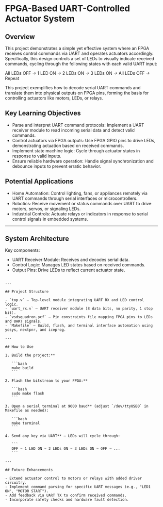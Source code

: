 # FPGA-Based UART-Controlled Actuator System

## Overview

This project demonstrates a simple yet effective system where an FPGA receives control commands via UART and operates actuators accordingly. Specifically, this design controls a set of LEDs to visually indicate received commands, cycling through the following states with each valid UART input:

All LEDs OFF → 1 LED ON → 2 LEDs ON → 3 LEDs ON → All LEDs OFF → Repeat

This project exemplifies how to decode serial UART commands and translate them into physical outputs on FPGA pins, forming the basis for controlling actuators like motors, LEDs, or relays.


## Key Learning Objectives

- Parse and interpret UART command protocols: Implement a UART receiver module to read incoming serial data and detect valid commands.
- Control actuators via FPGA outputs: Use FPGA GPIO pins to drive LEDs, demonstrating actuation based on received commands.
- Implement state machine logic: Cycle through actuator states in response to valid inputs.
- Ensure reliable hardware operation: Handle signal synchronization and debounce inputs to prevent erratic behavior.



## Potential Applications

- Home Automation: Control lighting, fans, or appliances remotely via UART commands through serial interfaces or microcontrollers.
- Robotics: Receive movement or status commands over UART to drive motors, servos, or signaling LEDs.
- Industrial Controls: Actuate relays or indicators in response to serial control signals in embedded systems.

---

## System Architecture


Key components:

- UART Receiver Module: Receives and decodes serial data.
- Control Logic: Manages LED states based on received commands.
- Output Pins: Drive LEDs to reflect current actuator state.
````

---

## Project Structure

- `top.v` — Top-level module integrating UART RX and LED control logic.
- `uart_rx.v` — UART receiver module (8 data bits, no parity, 1 stop bit).
- `vsdsquadron.pcf` — Pin constraints file mapping FPGA pins to LEDs and UART signals.
- `Makefile` — Build, flash, and terminal interface automation using yosys, nextpnr, and iceprog.

---

## How to Use

1. Build the project:**

   ```bash
   make build
   ```

2. Flash the bitstream to your FPGA:**

   ```bash
   sudo make flash
   ```

3. Open a serial terminal at 9600 baud** (adjust `/dev/ttyUSB0` in Makefile as needed):

   ```bash
   make terminal
   ```

4. Send any key via UART** — LEDs will cycle through:

   ```
   OFF → 1 LED ON → 2 LEDs ON → 3 LEDs ON → OFF → ...
   ```

---

## Future Enhancements

- Extend actuator control to motors or relays with added driver circuitry.
- Implement command parsing for specific UART messages (e.g., "LED1 ON", "MOTOR START").
- Add feedback via UART TX to confirm received commands.
- Incorporate safety checks and hardware fault detection.
